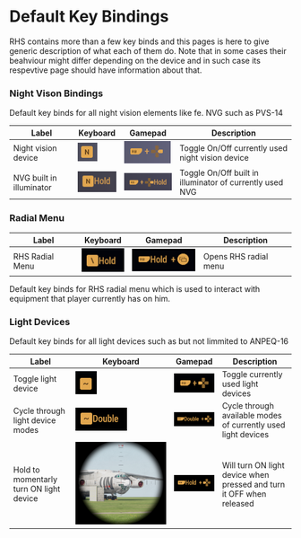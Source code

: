 # Default Key Bindings

RHS contains more than a few key binds and this pages is here to give generic description of what each of them do. Note that in some cases their beahviour might differ depending on the device and in such case its respevtive page should have information about that.

### Night Vison Bindings

Default key binds for all night vision elements like fe. NVG such as PVS-14

| Label                    | Keyboard                                    | Gamepad                                     | Description                                              |
| ------------------------ | ------------------------------------------- | ------------------------------------------- | -------------------------------------------------------- |
| Night vision device      | ![](<../../.gitbook/assets/image (13).png>) | ![](<../../.gitbook/assets/image (15).png>) | Toggle On/Off currently used night vision device         |
| NVG built in illuminator | ![](<../../.gitbook/assets/image (24).png>) | ![](<../../.gitbook/assets/image (26).png>) | Toggle On/Off built in illuminator of currently used NVG |

### Radial Menu

| Label           | Keyboard                                    | Gamepad                                    | Description           |
| --------------- | ------------------------------------------- | ------------------------------------------ | --------------------- |
| RHS Radial Menu | ![](<../../.gitbook/assets/image (19).png>) | ![](<../../.gitbook/assets/image (2).png>) | Opens RHS radial menu |

Default key binds for RHS radial menu which is used to interact with equipment that player currently has on him.

### Light Devices

Default key binds for all light devices such as but not limmited to ANPEQ-16&#x20;

| Label                                   | Keyboard                                    | Gamepad                                     | Description                                                          |
| --------------------------------------- | ------------------------------------------- | ------------------------------------------- | -------------------------------------------------------------------- |
| Toggle light device                     | ![](<../../.gitbook/assets/image (3).png>)  | ![](<../../.gitbook/assets/image (21).png>) | Toggle currently used light devices                                  |
| Cycle through light device modes        | ![](<../../.gitbook/assets/image (8).png>)  | ![](<../../.gitbook/assets/image (5).png>)  | Cycle through available modes of currently used light devices        |
| Hold to momentarly turn ON light device | ![](<../../.gitbook/assets/image (16).png>) | ![](<../../.gitbook/assets/image (18).png>) | Will turn ON light device when pressed and turn it OFF when released |

